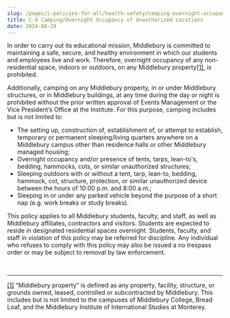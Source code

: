 ```yaml
---
slug: /pages/i-policies-for-all/health-safety/camping-overnight-occupancy
title: C.9 Camping/Overnight Occupancy of Unauthorized Locations
date: 2024-08-29
---
```

In order to carry out its educational mission, Middlebury is committed to maintaining a safe, secure, and healthy environment in which our students and employees live and work. Therefore, overnight occupancy of any non-residential space, indoors or outdoors, on any Middlebury property[\[1\]](#_ftn1), is prohibited.  

Additionally, camping on any Middlebury property, in or under Middlebury structures, or in Middlebury buildings, at any time during the day or night is prohibited without the prior written approval of Events Management or the Vice President’s Office at the Institute. For this purpose, camping includes but is not limited to:

*   The setting up, construction of, establishment of, or attempt to establish, temporary or permanent sleeping/living quarters anywhere on a Middlebury campus other than residence halls or other Middlebury managed housing;
*   Overnight occupancy and/or presence of tents, tarps, lean-to's, bedding, hammocks, cots, or similar unauthorized structures;
*   Sleeping outdoors with or without a tent, tarp, lean-to, bedding, hammock, cot, structure, protection, or similar unauthorized device between the hours of 10:00 p.m. and 8:00 a.m.;
*   Sleeping in or under any parked vehicle beyond the purpose of a short nap (e.g. work breaks or study breaks).

This policy applies to all Middlebury students, faculty, and staff, as well as Middlebury affiliates, contractors and visitors. Students are expected to reside in designated residential spaces overnight. Students, faculty, and staff in violation of this policy may be referred for discipline. Any individual who refuses to comply with this policy may also be issued a no trespass order or may be subject to removal by law enforcement.

  
 

---

[\[1\]](#_ftnref1) “Middlebury property” is defined as any property, facility, structure, or grounds owned, leased, controlled or subcontracted by Middlebury. This includes but is not limited to the campuses of Middlebury College, Bread Loaf, and the Middlebury Institute of International Studies at Monterey.

